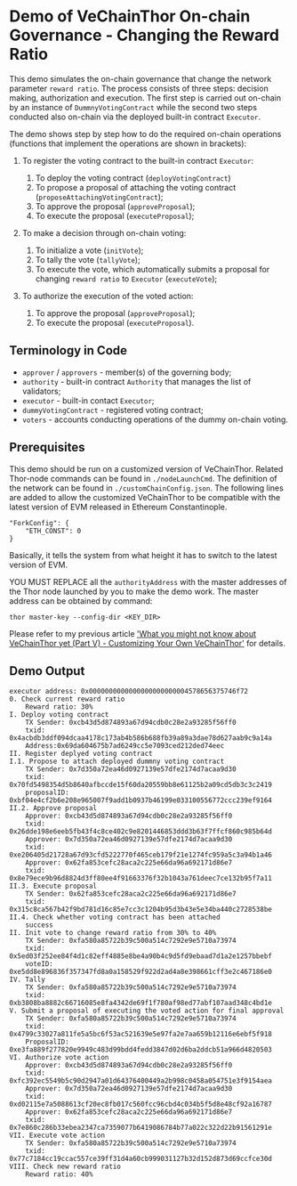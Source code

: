 # Demo of VeChainThor On-chain Governance - Changing the Reward Ratio

This demo simulates the on-chain governance that change the network parameter `reward ratio`. The process consists of three steps: decision making, authorization and execution. The first step is carried out on-chain by an instance of `DummnyVotingContract` while the second two steps conducted also on-chain via the deployed built-in contract `Executor`. 

The demo shows step by step how to do the required on-chain operations (functions that implement the operations are shown in brackets):
 
1. To register the voting contract to the built-in contract `Executor`:

    1. To deploy the voting contract (`deployVotingContract`)
    2. To propose a proposal of attaching the voting contract (`proposeAttachingVotingContract`);
    3. To approve the proposal (`approveProposal`);
    4. To execute the proposal (`executeProposal`);

2. To make a decision through on-chain voting:

    1. To initialize a vote (`initVote`);
    2. To tally the vote (`tallyVote`);
    3. To execute the vote, which automatically submits a proposal for changing `reward ratio` to `Executor` (`executeVote`);
    
3. To authorize the execution of the voted action:

    1. To approve the proposal (`approveProposal`);
    2. To execute the proposal (`executeProposal`).

## Terminology in Code

* `approver` / `approvers` - member(s) of the governing body;
* `authority` - built-in contract `Authority` that manages the list of validators;
* `executor` - built-in contact `Executor`;
* `dummyVotingContract` - registered voting contract;
* `voters` - accounts conducting operations of the dummy on-chain voting.

## Prerequisites

This demo should be run on a customized version of VeChainThor. Related Thor-node commands can be found in `./nodeLaunchCmd`. The definition of the network can be found in `./customChainConfig.json`. The following lines are added to allow the customized VeChainThor to be compatible with the latest version of EVM released in Ethereum Constantinople.
```
"ForkConfig": {
    "ETH_CONST": 0
}
```
Basically, it tells the system from what height it has to switch to the latest version of EVM.

YOU MUST REPLACE all the `authorityAddress` with the master addresses of the Thor node launched by you to make the demo work. The master address can be obtained by command:
```
thor master-key --config-dir <KEY_DIR>
```

Please refer to my previous article ['What you might not know about VeChainThor yet (Part V) - Customizing Your Own VeChainThor'](https://medium.com/@ziheng.zhou/what-you-might-not-know-about-vechainthor-yet-part-v-customizing-your-own-vechainthor-dd40a7667452) for details. 

## Demo Output
```
executor address: 0x0000000000000000000000004578656375746f72
0. Check current reward ratio
    Reward ratio: 30%
I. Deploy voting contract
    TX Sender: 0xcb43d5d874893a67d94cdb0c28e2a93285f56ff0
	txid: 0x4acbdb3ddf094dcaa4178c173ab4b586b688fb39a89a3dae78d627aab9c9a14a
	Address:0x69da604675b7ad6249cc5e7093ced212ded74eec
II. Register deplyed voting contract
I.1. Propose to attach deployed dummny voting contract
    TX Sender: 0x7d350a72ea46d0927139e57dfe2174d7acaa9d30
	txid: 0x70fd5498354d5b8640afbccde15f60da20559bb8e61125b2a09cd5db3c3c2419
	proposalID: 0xbf04e4cf2b6e208e965007f9add1b0937b46199e033100556772ccc239ef9164
II.2. Approve proposal
    Approver: 0xcb43d5d874893a67d94cdb0c28e2a93285f56ff0
	txid: 0x26dde198e6eeb5fb43f4c8ce402c9e8201446853ddd3b63f7ffcf860c985b64d
	Approver: 0x7d350a72ea46d0927139e57dfe2174d7acaa9d30
	txid: 0xe206405d21728a67d93cfd5222770f465ceb179f21e1274fc959a5c3a94b1a46
	Approver: 0x62fa853cefc28aca2c225e66da96a692171d86e7
	txid: 0x8e79ece9b96d8824d3ff80ee4f91663376f32b1043a761deec7ce132b95f7a11
II.3. Execute proposal
    TX Sender: 0x62fa853cefc28aca2c225e66da96a692171d86e7
	txid: 0x315c8ca567b42f9bd781d16c85e7cc3c1204b95d3b43e5e34ba440c2728538be
II.4. Check whether voting contract has been attached
    success
II. Init vote to change reward ratio from 30% to 40%
    TX Sender: 0xfa580a85722b39c500a514c7292e9e5710a73974
	txid: 0x5ed03f252ee84f4d1c82eff4885e8be4a90b4c9d5fd9ebaad7d1a2e1257bbebf
	voteID: 0xe5dd8e896836f357347fd8a0a158529f922d2ad4a8e398661cff3e2c467186e0
IV. Tally
    TX Sender: 0xfa580a85722b39c500a514c7292e9e5710a73974
	txid: 0xb3808ba8882c66716085e8fa4342de69f1f780af98ed77abf107aad348c4bd1e
V. Submit a proposal of executing the voted action for final approval
    TX Sender: 0xfa580a85722b39c500a514c7292e9e5710a73974
	txid: 0x4799c33027a811fe5a5bc6f53ac521639e5e97fa2e7aa659b12116e6ebf5f918
	ProposalID: 0xe3fa889f277820e9949c483d99bdd4fedd3847d02d6ba2ddcb51a966d4820503
VI. Authorize vote action
    Approver: 0xcb43d5d874893a67d94cdb0c28e2a93285f56ff0
	txid: 0xfc392ec5549b5c90d2947a01d64376400449a2b998c0458a054751e3f9154aea
	Approver: 0x7d350a72ea46d0927139e57dfe2174d7acaa9d30
	txid: 0xd02115e7a5088613cf20ec8fb017c560fcc96cbd4c034b5f5d8e48cf92a16787
	Approver: 0x62fa853cefc28aca2c225e66da96a692171d86e7
	txid: 0x7e860c286b33ebea2347ca7359077b6419086784b77a022c322d22b91561291e
VII. Execute vote action
    TX Sender: 0xfa580a85722b39c500a514c7292e9e5710a73974
	txid: 0x77c7184cc19ccac557ce39ff31d4a60cb999031127b32d152d873d69ccfce30d
VIII. Check new reward ratio
    Reward ratio: 40%
```